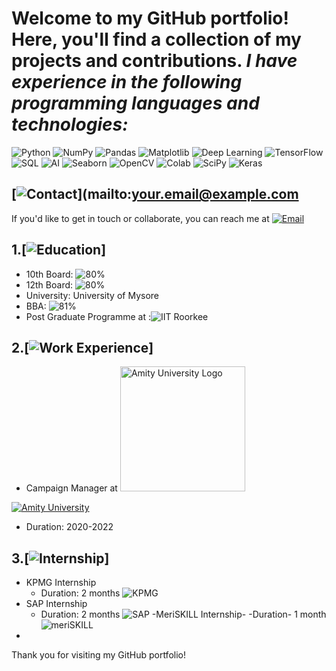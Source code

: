 # Welcome to my **GitHub portfolio!** Here, you'll find a collection of my projects and contributions. *I have experience in the following programming languages and technologies:*

![Python](https://img.shields.io/badge/Python-3776AB?style=for-the-badge&logo=python&logoColor=white)
![NumPy](https://img.shields.io/badge/NumPy-013243?style=for-the-badge&logo=numpy&logoColor=white)
![Pandas](https://img.shields.io/badge/Pandas-150458?style=for-the-badge&logo=pandas&logoColor=white)
![Matplotlib](https://img.shields.io/badge/Matplotlib-3776AB?style=for-the-badge&logo=python&logoColor=white)
![Deep Learning](https://img.shields.io/badge/Deep%20Learning-FF6F61?style=for-the-badge)
![TensorFlow](https://img.shields.io/badge/TensorFlow-FF6F61?style=for-the-badge&logo=tensorflow&logoColor=white)
![SQL](https://img.shields.io/badge/SQL-004A9E?style=for-the-badge&logo=sql&logoColor=white)
![AI](https://img.shields.io/badge/AI-FF6F61?style=for-the-badge)
![Seaborn](https://img.shields.io/badge/Seaborn-388E3C?style=for-the-badge)
![OpenCV](https://img.shields.io/badge/OpenCV-5C3EE8?style=for-the-badge)
![Colab](https://img.shields.io/badge/Colab-F9AB00?style=for-the-badge&logo=google-colab&logoColor=white)
![SciPy](https://img.shields.io/badge/SciPy-8CA9D0?style=for-the-badge)
![Keras](https://img.shields.io/badge/Keras-D00000?style=for-the-badge)

## [![Contact](https://img.shields.io/badge/Contact-Me-blue.svg)](mailto:your.email@example.com


If you'd like to get in touch or collaborate, you can reach me at [![Email](https://img.shields.io/badge/Email-raghavanilpillai%40gmail.com-blue.svg)](mailto:raghavanilpillai@gmail.com)


## 1.[![Education](https://img.shields.io/badge/Education-YourDegree-YourInstitution-blue.svg)]

- 10th Board: ![80%](https://img.shields.io/badge/80%25-4287f5?style=for-the-badge)
- 12th Board: ![80%](https://img.shields.io/badge/80%25-4287f5?style=for-the-badge)
- University: University of Mysore
- BBA: ![81%](https://img.shields.io/badge/81%25-4287f5?style=for-the-badge)
- Post Graduate Programme at :![IIT Roorkee](https://img.shields.io/badge/IIT%20Roorkee-FF6F61?style=for-the-badge)


## 2.[![Work Experience](https://img.shields.io/badge/Work%20Experience-JobTitle%20at%20CompanyName-blue.svg)]

- Campaign Manager at <a href="https://www.amity.edu/">
  <img src="https://drive.google.com/file/d/15p7C2XMnyeYymfc0E9_k70bKL_sKoGCi/view?usp=sharing" alt="Amity University Logo" width="200">
</a>

 [![Amity University](https://img.shields.io/badge/Amity%20University-Student-blue)](https://www.amity.edu/)

- Duration: 2020-2022

## 3.[![Internship](https://img.shields.io/badge/Internship-InternshipRole%20at%20Company-blue.svg)]
- KPMG Internship
  - Duration: 2 months ![KPMG](https://img.shields.io/badge/KPMG-1867C0?style=for-the-badge)
- SAP Internship
  - Duration: 2 months  ![SAP](https://img.shields.io/badge/SAP-0FAAFF?style=for-the-badge)
-MeriSKILL Internship-
  -Duration- 1 month  ![meriSKILL](https://img.shields.io/badge/meriSKILL-FF5733?style=for-the-badge)
-
Thank you for visiting my GitHub portfolio!
